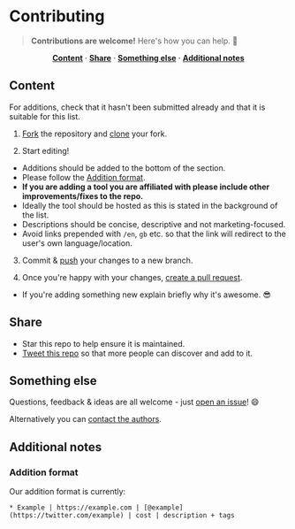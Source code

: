 # Contributing

> **Contributions are welcome!** Here's how you can help. :raised_hands:

<p align="center">
<b><a href="#content">Content</a></b>
·
<b><a href="#share">Share</a></b>
·
<b><a href="#something-else">Something else</a></b>
·
<b><a href="#additional-notes">Additional notes</a></b>
</p>

## Content

For additions, check that it hasn't been submitted already and that it is suitable for this list.

1. [Fork](https://help.github.com/articles/fork-a-repo/) the repository and [clone](https://help.github.com/articles/cloning-a-repository/) your fork.

2. Start editing!
  - Additions should be added to the bottom of the section.
  - Please follow the [Addition format](#addition-format).
  - **If you are adding a tool you are affiliated with please include other improvements/fixes to the repo.**
  - Ideally the tool should be hosted as this is stated in the background of the list.
  - Descriptions should be concise, descriptive and not marketing-focused.
  - Avoid links prepended with `/en`, `gb` etc. so that the link will redirect to the user's own language/location.

3. Commit & [push](https://help.github.com/articles/pushing-to-a-remote/) your changes to a new branch.

4. Once you're happy with your changes, [create a pull request](https://help.github.com/articles/creating-a-pull-request/).
  - If you're adding something new explain briefly why it's awesome. :sunglasses:

## Share

- Star this repo to help ensure it is maintained.
- [Tweet this repo](https://twitter.com/intent/tweet?related=chrisbarber&text=Hacker%20News%20Tools%20of%20The%20Trade&url=https%3A%2F%2Fgithub.com%2Fcjbarber%2FToolsOfTheTrade&via=chrisbarber) so that more people can discover and add to it.

## Something else

Questions, feedback & ideas are all welcome - just [open an issue](https://github.com/cjbarber/ToolsOfTheTrade/issues)! :smile:

Alternatively you can [contact the authors](https://github.com/cjbarber/ToolsOfTheTrade#authors).

## Additional notes

### Addition format

Our addition format is currently:
```
* Example | https://example.com | [@example](https://twitter.com/example) | cost | description + tags
```
